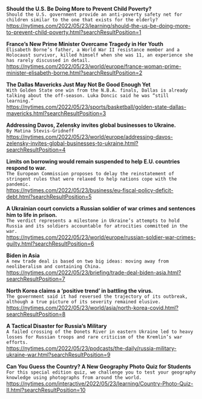 **Should the U.S. Be Doing More to Prevent Child Poverty?**\
`Should the U.S. government provide an anti-poverty safety net for children similar to the one that exists for the elderly?`\
https://nytimes.com/2022/05/23/learning/should-the-us-be-doing-more-to-prevent-child-poverty.html?searchResultPosition=1

**France’s New Prime Minister Overcame Tragedy in Her Youth**\
`Élisabeth Borne’s father, a World War II resistance member and a Holocaust survivor, killed himself when she was 11, an experience she has rarely discussed in detail.`\
https://nytimes.com/2022/05/23/world/europe/france-woman-prime-minister-elisabeth-borne.html?searchResultPosition=2

**The Dallas Mavericks Just May Not Be Good Enough Yet**\
`With Golden State one win from the N.B.A. finals, Dallas is already talking about the off-season. Luka Doncic said he was “still learning.”`\
https://nytimes.com/2022/05/23/sports/basketball/golden-state-dallas-mavericks.html?searchResultPosition=3

**Addressing Davos, Zelensky invites global businesses to Ukraine.**\
`By Matina Stevis-Gridneff`\
https://nytimes.com/2022/05/23/world/europe/addressing-davos-zelensky-invites-global-businesses-to-ukraine.html?searchResultPosition=4

**Limits on borrowing would remain suspended to help E.U. countries respond to war.**\
`The European Commission proposes to delay the reinstatement of stringent rules that were relaxed to help nations cope with the pandemic.`\
https://nytimes.com/2022/05/23/business/eu-fiscal-policy-deficit-debt.html?searchResultPosition=5

**A Ukrainian court convicts a Russian soldier of war crimes and sentences him to life in prison.**\
`The verdict represents a milestone in Ukraine’s attempts to hold Russia and its soldiers accountable for atrocities committed in the war.`\
https://nytimes.com/2022/05/23/world/europe/russian-soldier-war-crimes-guilty.html?searchResultPosition=6

**Biden in Asia**\
`A new trade deal is based on two big ideas: moving away from neoliberalism and containing China.`\
https://nytimes.com/2022/05/23/briefing/trade-deal-biden-asia.html?searchResultPosition=7

**North Korea claims a ‘positive trend’ in battling the virus.**\
`The government said it had reversed the trajectory of its outbreak, although a true picture of its severity remained elusive.`\
https://nytimes.com/2022/05/23/world/asia/north-korea-covid.html?searchResultPosition=8

**A Tactical Disaster for Russia’s Military**\
`A failed crossing of the Donets River in eastern Ukraine led to heavy losses for Russian troops and rare criticism of the Kremlin’s war efforts.`\
https://nytimes.com/2022/05/23/podcasts/the-daily/russia-military-ukraine-war.html?searchResultPosition=9

**Can You Guess the Country? A New Geography Photo Quiz for Students**\
`For this special edition quiz, we challenge you to test your geography knowledge using photographs from around the world.`\
https://nytimes.com/interactive/2022/05/23/learning/Country-Photo-Quiz-II.html?searchResultPosition=10

